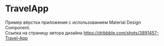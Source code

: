 # TravelApp
<h>Пример вёрстки приложения с использованием Material Design Component.<br></h>
<h>Ссылка на страницу автора дизайна https://dribbble.com/shots/3891457-Travel-App</h>

<p>
  <a target="_blank" rel="noopener noreferrer" href="https://github.com/mertsalovda/TravelApp/blob/master/TravelApp.gif">
    <img src="https://github.com/mertsalovda/TravelApp/blob/master/TravelApp.gif" alt="" style="max-width:100%;">
  </a>
</p>
